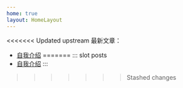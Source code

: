 ```yaml
---
home: true
layout: HomeLayout
---
```


<<<<<<< Updated upstream
最新文章：
- [自我介绍](/posts/01.html)
=======
::: slot posts
- [自我介绍](/posts/01.html)
:::
>>>>>>> Stashed changes

